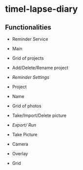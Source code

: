 timel-lapse-diary
=================

## Functionalities

* Reminder Service

* Main
 * Grid of projects
 * Add/Delete/Rename project
 * *Reminder Settings*

* Project
 * Name
 * Grid of photos
 * Take/Import/Delete picture
 * *Export/ Run*

* Take Picture
 * Camera
 * Overlay
 * Grid

